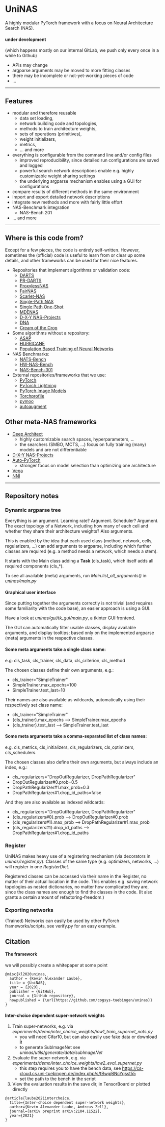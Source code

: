 
# UniNAS

A highly modular PyTorch framework with a focus on Neural Architecture Search (NAS). 


#### under development
(which happens mostly on our internal GitLab, we push only every once in a while to Github)
- APIs may change
- argparse arguments may be moved to more fitting classes
- there may be incomplete or not-yet-working pieces of code
- ...

---

## Features
- modular and therefore reusable
    - data set loading,
    - network building code and topologies,
    - methods to train architecture weights,
    - sets of operations (primitives),
    - weight initializers,
    - metrics,
    - ... and more
- everything is configurable from the command line and/or config files
    - improved reproducibility, since detailed run configurations are saved and logged
    - powerful search network descriptions enable e.g. highly customizable weight sharing settings
    - the underlying argparse mechanism enables using a GUI for configurations
- compare results of different methods in the same environment
- import and export detailed network descriptions
- integrate new methods and more with fairly little effort
- NAS-Benchmark integration
    - NAS-Bench 201
- ... and more


---

## Where is this code from?

Except for a few pieces, the code is entirely self-written.
However, sometimes the (official) code is useful to learn from or clear up some details,
and other frameworks can be used for their nice features.

- Repositories that implement algorithms or validation code:
    - [DARTS](https://github.com/quark0/darts)
    - [PR-DARTS](https://github.com/cogsys-tuebingen/prdarts)
    - [ProxylessNAS](https://github.com/mit-han-lab/ProxylessNAS)
    - [FairNAS](https://github.com/xiaomi-automl/FairNAS)
    - [Scarlet-NAS](https://github.com/xiaomi-automl/SCARLET-NAS)
    - [Single-Path NAS](https://github.com/dstamoulis/single-path-nas)
    - [Single Path One-Shot](https://github.com/megvii-model/SinglePathOneShot)
    - [MDENAS](https://github.com/tanglang96/MDENAS)
    - [D-X-Y NAS-Projects](https://github.com/D-X-Y/NAS-Projects)
    - [DNA](https://github.com/changlin31/DNA)
    - [Cream of the Crop](https://github.com/microsoft/cream)
- Some algorithms without a repository:
    - [ASAP](https://arxiv.org/abs/1904.04123)
    - [HURRICANE](https://arxiv.org/abs/1910.11609)
    - [Population Based Training of Neural Networks](https://arxiv.org/abs/1711.09846)
- NAS Benchmarks:
    - [NATS-Bench](https://github.com/D-X-Y/NATS-Bench)
    - [HW-NAS-Bench](https://github.com/RICE-EIC/HW-NAS-Bench)
    - [NAS-Bench-301](https://github.com/automl/nasbench301)
- External repositories/frameworks that we use:
    - [PyTorch](https://github.com/pytorch/pytorch)
    - [PyTorch Lightning](https://github.com/PyTorchLightning/pytorch-lightning)
    - [PyTorch Image Models](https://github.com/rwightman/pytorch-image-models)
    - [Torchprofile](https://github.com/mit-han-lab/torchprofile)
    - [pymoo](https://github.com/msu-coinlab/pymoo)
    - [autoaugment](https://github.com/DeepVoltaire/AutoAugment)


## Other meta-NAS frameworks
- [Deep Architect](https://github.com/negrinho/deep_architect)
    - highly customizable search spaces, hyperparameters, ...
    - the searchers (SMBO, MCTS, ...) focus on fully training (many) models and are not differentiable 
 - [D-X-Y NAS-Projects](https://github.com/D-X-Y/NAS-Projects)
 - [Auto-PyTorch](https://github.com/automl/Auto-PyTorch)
    - stronger focus on model selection than optimizing one architecture
 - [Vega](https://github.com/huawei-noah/vega)
 - [NNI](https://github.com/microsoft/nni)


---




## Repository notes


### Dynamic argparse tree

Everything is an argument. Learning rate? Argument. Scheduler? Argument.
The exact topology of a Network, including how many of each cell and
whether they share their architecture weights? Also arguments.

This is enabled by the idea that each used class (method, network, cells, regularizers, ...) can add arguments to argparse,
including which further classes are required (e.g. a method needs a network, which needs a stem).

It starts with the Main class adding a **Task** (cls_task), which itself adds all required components (cls_*).

To see all available (meta) arguments, run *Main.list_all_arguments()* in *uninas/main.py*


#### Graphical user interface
Since putting together the arguments correctly is not trivial
(and requires some familiarity with the code base),
an easier approach is using a GUI.

Have a look at *uninas/gui/tk_gui/main.py*, a tkinter GUI frontend.

The GUI can automatically filter usable classes, display available arguments, and display tooltips;
based only on the implemented argparse (meta) arguments in the respective classes.



#### Some meta arguments take a single class name:
e.g: cls_task, cls_trainer, cls_data, cls_criterion, cls_method

The chosen classes define their own arguments,
e.g.:
- cls_trainer="SimpleTrainer"
- SimpleTrainer.max_epochs=100
- SimpleTrainer.test_last=10

Their names are also available as wildcards, automatically using their respectively set class name:
- cls_trainer="SimpleTrainer"
- {cls_trainer}.max_epochs --> SimpleTrainer.max_epochs
- {cls_trainer}.test_last --> SimpleTrainer.test_last


#### Some meta arguments take a comma-separated list of class names:
e.g. cls_metrics, cls_initializers, cls_regularizers, cls_optimizers, cls_schedulers

The chosen classes also define their own arguments, but always include an index,
e.g.:
- cls_regularizers="DropOutRegularizer, DropPathRegularizer"
- DropOutRegularizer#0.prob=0.5
- DropPathRegularizer#1.max_prob=0.3
- DropPathRegularizer#1.drop_id_paths=false

And they are also available as indexed wildcards:
- cls_regularizers="DropOutRegularizer, DropPathRegularizer"
- {cls_regularizers#0}.prob  --> DropOutRegularizer#0.prob
- {cls_regularizers#1}.max_prob --> DropPathRegularizer#1.max_prob
- {cls_regularizers#1}.drop_id_paths --> DropPathRegularizer#1.drop_id_paths


### Register

UniNAS makes heavy use of a registering mechanism (via decorators in *uninas/register.py*).
Classes of the same type (e.g. optimizers, networks, ...) will register in one *RegisterDict*.

Registered classes can be accessed via their name in the Register, no matter of their actual
location in the code. This enables e.g. saving network topologies as nested dictionaries,
no matter how complicated they are,
since the class names are enough to find the classes in the code.
(It also grants a certain amount of refactoring-freedom.)


### Exporting networks
(Trained) Networks can easily be used by other PyTorch frameworks/scripts,
see verify.py for an easy example.

             
## Citation

#### The framework

we will possibly create a whitepaper at some point

```
@misc{kl2020uninas,
  author = {Kevin Alexander Laube},
  title = {UniNAS},
  year = {2020},
  publisher = {GitHub},
  journal = {GitHub repository},
  howpublished = {\url{https://github.com/cogsys-tuebingen/uninas}}
}
```

#### Inter-choice dependent super-network weights

1) Train super-networks, e.g. via *experiments/demo/inter_choice_weights/icw1_train_supernet_nats.py*
    - you will need Cifar10, but can also easily use fake data or download it
    - to generate SubImageNet see *uninas/utils/generate/data/subImageNet*
2) Evaluate the super-network, e.g. via *experiments/demo/inter_choice_weights/icw2_eval_supernet.py*
    - this step requires you to have the bench data, see https://cs-cloud.cs.uni-tuebingen.de/index.php/s/tBwgjBNcYqsst55
    - set the path to the bench in the script
3) View the evaluation results in the save dir, in TensorBoard or plotted directly


```
@article{laube2021interchoice,
  title={Inter-choice dependent super-network weights},
  author={Kevin Alexander Laube, Andreas Zell},
  journal={arXiv preprint arXiv:2104.11522},
  year={2021}
}
```

